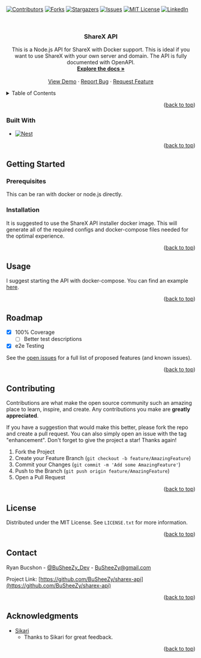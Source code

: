 <a name="readme-top"></a>

[![Contributors][contributors-shield]][contributors-url]
[![Forks][forks-shield]][forks-url]
[![Stargazers][stars-shield]][stars-url]
[![Issues][issues-shield]][issues-url]
[![MIT License][license-shield]][license-url]
[![LinkedIn][linkedin-shield]][linkedin-url]



<br />
<div align="center">
<h3 align="center">ShareX API</h3>

  <p align="center">
    This is a Node.js API for ShareX with Docker support. This is ideal if you want to use ShareX with your own server and domain. The API is fully documented with OpenAPI.
    <br />
    <a href="https://github.com/BuSheeZy/sharex-api"><strong>Explore the docs »</strong></a>
    <br />
    <br />
    <a href="https://github.com/BuSheeZy/sharex-api">View Demo</a>
    ·
    <a href="https://github.com/BuSheeZy/sharex-api/issues">Report Bug</a>
    ·
    <a href="https://github.com/BuSheeZy/sharex-api/issues">Request Feature</a>
  </p>
</div>


<details>
  <summary>Table of Contents</summary>
  <ol>
    <li>
      <a href="#about-the-project">About The Project</a>
      <ul>
        <li><a href="#built-with">Built With</a></li>
      </ul>
    </li>
    <li>
      <a href="#getting-started">Getting Started</a>
      <ul>
        <li><a href="#prerequisites">Prerequisites</a></li>
        <li><a href="#installation">Installation</a></li>
      </ul>
    </li>
    <li><a href="#usage">Usage</a></li>
    <li><a href="#roadmap">Roadmap</a></li>
    <li><a href="#contributing">Contributing</a></li>
    <li><a href="#license">License</a></li>
    <li><a href="#contact">Contact</a></li>
    <li><a href="#acknowledgments">Acknowledgments</a></li>
  </ol>
</details>


<p align="right">(<a href="#readme-top">back to top</a>)</p>



### Built With

* [![Nest][Nest.js]][Nest-url]

<p align="right">(<a href="#readme-top">back to top</a>)</p>



## Getting Started

### Prerequisites

This can be ran with docker or node.js directly.

### Installation

It is suggested to use the ShareX API installer docker image. This will generate all of the required configs and docker-compose files needed for the optimal experience.

<p align="right">(<a href="#readme-top">back to top</a>)</p>



<!-- USAGE EXAMPLES -->
## Usage

I suggest starting the API with docker-compose. You can find an example [here](https://github.com/busheezy/sharex-api/blob/main/docker-compose.yaml).

<p align="right">(<a href="#readme-top">back to top</a>)</p>



<!-- ROADMAP -->
## Roadmap

- [x] 100% Coverage
    - [ ] Better test descriptions
- [x] e2e Testing

See the [open issues](https://github.com/BuSheeZy/sharex-api/issues) for a full list of proposed features (and known issues).

<p align="right">(<a href="#readme-top">back to top</a>)</p>



<!-- CONTRIBUTING -->
## Contributing

Contributions are what make the open source community such an amazing place to learn, inspire, and create. Any contributions you make are **greatly appreciated**.

If you have a suggestion that would make this better, please fork the repo and create a pull request. You can also simply open an issue with the tag "enhancement".
Don't forget to give the project a star! Thanks again!

1. Fork the Project
2. Create your Feature Branch (`git checkout -b feature/AmazingFeature`)
3. Commit your Changes (`git commit -m 'Add some AmazingFeature'`)
4. Push to the Branch (`git push origin feature/AmazingFeature`)
5. Open a Pull Request

<p align="right">(<a href="#readme-top">back to top</a>)</p>



<!-- LICENSE -->
## License

Distributed under the MIT License. See `LICENSE.txt` for more information.

<p align="right">(<a href="#readme-top">back to top</a>)</p>



<!-- CONTACT -->
## Contact

Ryan Bucshon - [@BuSheeZy_Dev](https://twitter.com/BuSheeZy_Dev) - BuSheeZy@gmail.com

Project Link: [https://github.com/BuSheeZy/sharex-api](https://github.com/BuSheeZy/sharex-api)

<p align="right">(<a href="#readme-top">back to top</a>)</p>



<!-- ACKNOWLEDGMENTS -->
## Acknowledgments

* [Sikari](https://github.com/Sikarii)
  * Thanks to Sikari for great feedback.

<p align="right">(<a href="#readme-top">back to top</a>)</p>


[contributors-shield]: https://img.shields.io/github/contributors/BuSheeZy/sharex-api.svg?style=for-the-badge
[contributors-url]: https://github.com/BuSheeZy/sharex-api/graphs/contributors
[forks-shield]: https://img.shields.io/github/forks/BuSheeZy/sharex-api.svg?style=for-the-badge
[forks-url]: https://github.com/BuSheeZy/sharex-api/network/members
[stars-shield]: https://img.shields.io/github/stars/BuSheeZy/sharex-api.svg?style=for-the-badge
[stars-url]: https://github.com/BuSheeZy/sharex-api/stargazers
[issues-shield]: https://img.shields.io/github/issues/BuSheeZy/sharex-api.svg?style=for-the-badge
[issues-url]: https://github.com/BuSheeZy/sharex-api/issues
[license-shield]: https://img.shields.io/github/license/BuSheeZy/sharex-api.svg?style=for-the-badge
[license-url]: https://github.com/BuSheeZy/sharex-api/blob/master/LICENSE.txt
[linkedin-shield]: https://img.shields.io/badge/-LinkedIn-black.svg?style=for-the-badge&logo=linkedin&colorB=555
[linkedin-url]: https://linkedin.com/in/ryan-bucshon
[Nest.js]: https://img.shields.io/badge/nestjs-000000?style=for-the-badge&logo=nestjs&logoColor=white
[Nest-url]: https://nestjs.com/